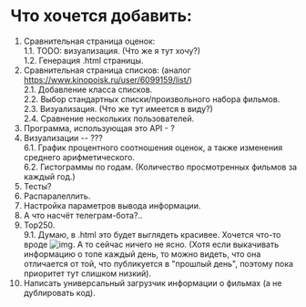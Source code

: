 # Что хочется добавить:
1. Сравнительная страница оценок:<br>
    1.1. TODO: визуализация. (Что же я тут хочу?)<br>
    1.2. Генерация .html страницы.<br>
2. Сравнительная страница списков: (аналог https://www.kinopoisk.ru/user/6099159/list/)<br>
    2.1. Добавление класса списков.<br>
    2.2. Выбор стандартных списки/произвольного набора фильмов.<br>
    2.3. Визуализация. (Что же тут имеется в виду?)<br>
    2.4. Сравнение нескольких пользователей.<br>
3. Программа, использующая это API - ?<br>
4. Визуализации -- ???<br>
    6.1. График процентного соотношения оценок, а также изменения среднего арифметического.<br>
    6.2. Гистограммы по годам. (Количество просмотренных фильмов за каждый год.)<br>
5. Тесты?<br>
6. Распаралеллить.<br>
7. Настройка параметров вывода информации.<br>
8. А что насчёт телеграм-бота?..<br>
9. Top250.<br>
    9.1. Думаю, в .html это будет выглядеть красивее. Хочется что-то вроде ![img](https://upload.wikimedia.org/wikipedia/commons/1/17/IIHF_World_Ice_Hockey_Ranking_between_2003_and_2014.png). А то сейчас ничего не ясно. (Хотя если выкачивать информацию о топе каждый день, то можно видеть, что она отличается от той, что публикуется в "прошлый день", поэтому пока приоритет тут слишком низкий).<br>
10. Написать универсальный загрузчик информации о фильмах (а не дублировать код).<br>